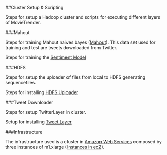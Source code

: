 ##Cluster Setup & Scripting

Steps for setup a Hadoop cluster and scripts for executing different layers of MovieTrender.

###Mahout

Steps for training Mahout naives bayes ([Mahout](https://mahout.apache.org/ "Mahout")). This data set used for training and test are tweets downloaded from Twitter.

Steps for training the [Sentiment Model](https://github.com/MovieTrender/SentimentModel "Sentiment Model")

###HDFS

Steps for setup the uploader of files from local to HDFS generating sequencefiles.

Steps for installing [HDFS Uploader](https://github.com/MovieTrender/HDFSUploader "HDFS Uploader")

###Tweet Downloader

Steps for setup TwitterLayer in cluster.

Setup for installing [Tweet Layer](https://github.com/MovieTrender/TwitterLayer "Tweet Layer")

###Infrastructure

The infrastructure used is a cluster in [Amazon Web Services](http://aws.amazon.com/ "Amazon Web Services") composed by three instances of m1.xlarge ([Instances in ec2](https://aws.amazon.com/ec2/instance-types/ "Instances in ec2")).





